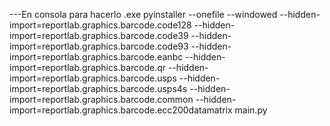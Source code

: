 ---En consola para hacerlo .exe
pyinstaller --onefile --windowed --hidden-import=reportlab.graphics.barcode.code128 --hidden-import=reportlab.graphics.barcode.code39 --hidden-import=reportlab.graphics.barcode.code93 --hidden-import=reportlab.graphics.barcode.eanbc --hidden-import=reportlab.graphics.barcode.qr --hidden-import=reportlab.graphics.barcode.usps --hidden-import=reportlab.graphics.barcode.usps4s --hidden-import=reportlab.graphics.barcode.common --hidden-import=reportlab.graphics.barcode.ecc200datamatrix main.py
